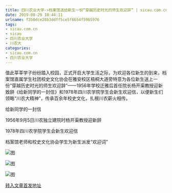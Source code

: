 ```yaml
---
title: 四川农业大学->档案馆送给新生一份“穿越历史时光的师生欢迎辞” | sicau.com.cn
date: 2019-08-29 18:44:11
urlname: f2b0dce28b3ddff5ce5f6b54f5965976
tags: 
- sicau.com.cn
- sicau
- 四川农业大学
- 川农大
categories:
- sicau.com.cn
- 四川农业大学
---
```



值此莘莘学子纷纷踏入校园，正式开启大学生活之际，为欢迎各位新生的到来，档案馆直属学生社团校史文化协会在雅安校区梧桐大道旁特意为各位新生送上一份“穿越历史时光的师生欢迎辞”——1956年学校迁雅后首任院长杨开渠教授迎新致辞《给新同学的一封信》和1978年四川农学院学生会新生欢迎信，以便新生们领略“川农大精神”，传承百余年校史文化，扎根川农薪火相传。

给新同学的一封信

1956年9月5日川农独立建院时杨开渠教授迎新辞

1978年四川农学院学生会新生欢迎信

档案馆老师和校史文化协会学生为新生派发“欢迎词”



![图](https://news.sicau.edu.cn/__local/6/0E/B4/8787FE8041177CE386A6797768E_5265F70A_FE6EC.png)

![图](https://news.sicau.edu.cn/__local/5/D7/6B/31AEB6A7DC1795CB606FAD0B338_319DD7B2_1B825.png)

![图](https://news.sicau.edu.cn/__local/A/F5/9D/C53D34881C3F0C9CEC89ECEDE72_860C4F17_44FAE.png)

[转入文章首发地址](https://news.sicau.edu.cn/info/1078/53021.htm)